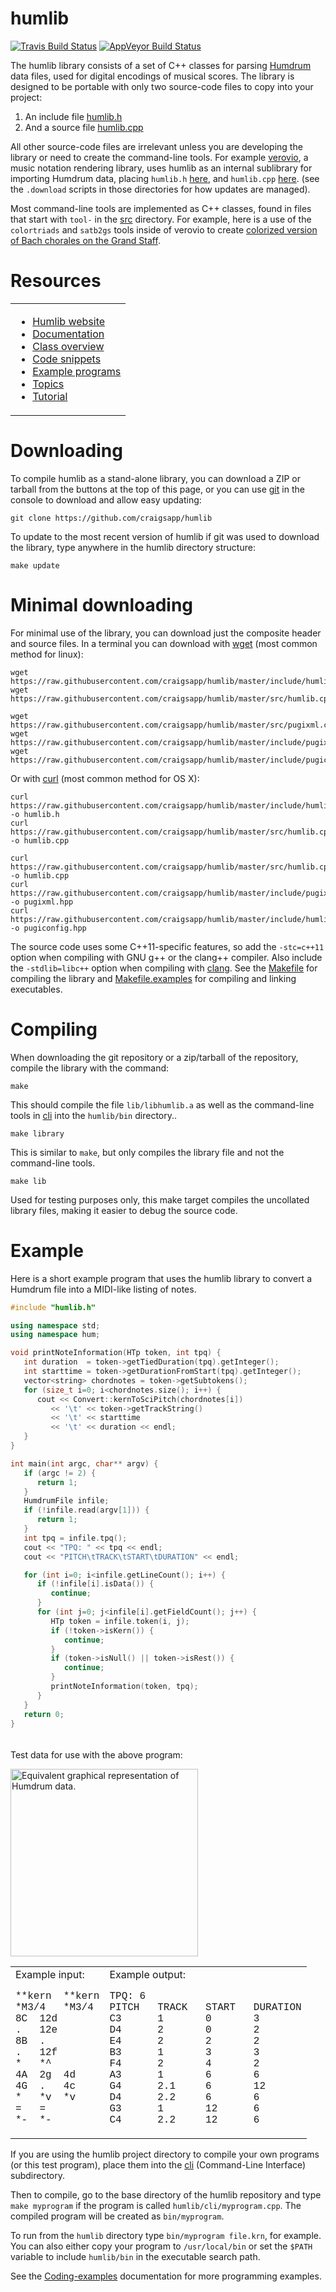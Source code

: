 humlib
==========

[![Travis Build Status](https://travis-ci.org/craigsapp/humlib.svg?branch=master)](https://travis-ci.org/craigsapp/humlib) [![AppVeyor Build Status](https://ci.appveyor.com/api/projects/status/e08c7i6tl17j3ip2?svg=true)](https://ci.appveyor.com/project/craigsapp/humlib)


The humlib library consists of a set of C++ classes for parsing
[Humdrum](http://www.humdrum.org) data files, used for digital encodings
of musical scores.  The library is designed to be portable with
only two source-code files to copy into your project:

1. An include file [humlib.h](https://github.com/craigsapp/humlib/blob/master/include/humlib.h)
2. And a source file [humlib.cpp](https://github.com/craigsapp/humlib/blob/master/src/humlib.cpp)

All other source-code files are irrelevant unless you are developing
the library or need to create the command-line tools.  For example
[verovio](https://github.com/rism-ch/verovio), a music notation
rendering library,  uses humlib as an internal sublibrary for
importing Humdrum data, placing `humlib.h`
[here](https://github.com/rism-ch/verovio/blob/master/include/hum), and
`humlib.cpp`
[here](https://github.com/rism-ch/verovio/blob/master/src/hum).
(see the `.download` scripts in those directories for how updates
are managed).

Most command-line tools are implemented as C++ classes, found in
files that start with `tool-` in the
[src](https://github.com/craigsapp/humlib/blob/master/src) directory. For
example, here is a use of the `colortriads` and `satb2gs` tools
inside of verovio to create [colorized version of Bach chorales on
the Grand
Staff](https://verovio.humdrum.org/?file=chorales&filter=colortriads%7csatb2gs).


Resources
=========
<center>
<table style="display:block; padding:0; margin:0;">
<tr><td>
<ul id="resources">
<li style="margin-top:0"> <a href=http://humlib.humdrum.org>Humlib website</a> </li>
<li> <a href=http://humlib.humdrum.org/doc>Documentation</a> </li>
<li> <a href=http://humlib.humdrum.org/doc/class>Class overview</a> </li>
<li> <a href=http://humlib.humdrum.org/doc/snippet>Code snippets</a> </li>
<li> <a href=http://humlib.humdrum.org/doc/example>Example programs</a> </li>
<li> <a href=http://humlib.humdrum.org/doc/topic>Topics</a> </li>
<li> <a href=http://humlib.humdrum.org/doc/tutorial>Tutorial</a> </li>
</ul>
</td></tr></table>
</center>


Downloading
===========

To compile humlib as a stand-alone library, you can download a ZIP or
tarball from the buttons at the top of this page, or you can use
[git](https://en.wikipedia.org/wiki/Git_(software)) in the console to
download and allow easy updating:

```console
git clone https://github.com/craigsapp/humlib
```

To update to the most recent version of humlib if git was used to
download the library, type anywhere in the humlib directory structure:

```console
make update
```

Minimal downloading
======================

For minimal use of the library, you can download just the composite
header and source files.  In a terminal you can download with
[wget](https://en.wikipedia.org/wiki/Wget) (most common method for
linux):

```console
wget https://raw.githubusercontent.com/craigsapp/humlib/master/include/humlib.h
wget https://raw.githubusercontent.com/craigsapp/humlib/master/src/humlib.cpp

wget https://raw.githubusercontent.com/craigsapp/humlib/master/src/pugixml.cpp
wget https://raw.githubusercontent.com/craigsapp/humlib/master/include/pugixml.hpp
wget https://raw.githubusercontent.com/craigsapp/humlib/master/include/pugiconfig.hpp
```

Or with [curl](https://en.wikipedia.org/wiki/CURL) (most common method for OS X):

```console
curl https://raw.githubusercontent.com/craigsapp/humlib/master/include/humlib.h -o humlib.h
curl https://raw.githubusercontent.com/craigsapp/humlib/master/src/humlib.cpp -o humlib.cpp

curl https://raw.githubusercontent.com/craigsapp/humlib/master/src/humlib.cpp -o humlib.cpp
curl https://raw.githubusercontent.com/craigsapp/humlib/master/include/pugixml.hpp -o pugixml.hpp
curl https://raw.githubusercontent.com/craigsapp/humlib/master/include/humlib.hpp -o pugiconfig.hpp
```

The source code uses some C++11-specific features, so add the
`-stc=c++11` option when compiling with GNU g++ or the clang++ compiler.
Also include the `-stdlib=libc++` option when compiling with [clang](https://en.wikipedia.org/wiki/Clang).  See the
[Makefile](https://github.com/craigsapp/humlib/blob/master/Makefile)
for compiling the library and
[Makefile.examples](https://github.com/craigsapp/humlib/blob/master/Makefile.examples)
for compiling and linking executables.


Compiling
==========

When downloading the git repository or a zip/tarball of the repository,
compile the library with the command:

```console
make
```

This should compile the file `lib/libhumlib.a` as well as the
command-line tools in
[cli](https://github.com/craigsapp/humlib/blob/master/cli) into the
`humlib/bin` directory..

```console
make library
```

This is similar to `make`, but only compiles the library file and
not the command-line tools.

```console
make lib
```

Used for testing purposes only, this make target compiles
the uncollated library files, making it easier to debug
the source code.



Example
=============

Here is a short example program that uses the humlib library to convert
a Humdrum file into a MIDI-like listing of notes.

```cpp
#include "humlib.h"

using namespace std;
using namespace hum;

void printNoteInformation(HTp token, int tpq) {
   int duration  = token->getTiedDuration(tpq).getInteger();
   int starttime = token->getDurationFromStart(tpq).getInteger();
   vector<string> chordnotes = token->getSubtokens();
   for (size_t i=0; i<chordnotes.size(); i++) {
      cout << Convert::kernToSciPitch(chordnotes[i])
         << '\t' << token->getTrackString()
         << '\t' << starttime
         << '\t' << duration << endl;
   }
}

int main(int argc, char** argv) {
   if (argc != 2) {
      return 1;
   }
   HumdrumFile infile;
   if (!infile.read(argv[1])) {
      return 1;
   }
   int tpq = infile.tpq();
   cout << "TPQ: " << tpq << endl;
   cout << "PITCH\tTRACK\tSTART\tDURATION" << endl;

   for (int i=0; i<infile.getLineCount(); i++) {
      if (!infile[i].isData()) {
         continue;
      }
      for (int j=0; j<infile[i].getFieldCount(); j++) {
         HTp token = infile.token(i, j);
         if (!token->isKern()) {
            continue;
         }
         if (token->isNull() || token->isRest()) {
            continue;
         }
         printNoteInformation(token, tpq);
      }
   }
   return 0;
}
```

<p style="padding-top: 20px;">
Test data for use with the above program:
</p>

<img style="width:300px" src="https://cdn.rawgit.com/humdrum-tools/humlib/gh-pages/images/hum2notelist.svg" title="Equivalent graphical representation of Humdrum data.">

<table style="width:100%">
<tr><td style="border:0">
Example input:<br>
<pre style="tab-stop: 12; font-family: Courier; text-align:left">
**kern	**kern
*M3/4	*M3/4
8C	12d
.	12e
8B	.
.	12f
*	*^
4A	2g	4d
4G	.	4c
*	*v	*v
=	=
*-	*-
</pre>
</td>
<td style="border:0">
Example output:<br>
<pre style="font-family: Courier; text-align:left">
TPQ: 6
PITCH   TRACK   START   DURATION
C3      1       0       3
D4      2       0       2
E4      2       2       2
B3      1       3       3
F4      2       4       2
A3      1       6       6
G4      2.1     6       12
D4      2.2     6       6
G3      1       12      6
C4      2.2     12      6
</pre>
</td></tr></table>

If you are using the humlib project directory to compile your own programs (or this test program), place them
into the [cli](https://github.com/craigsapp/humlib/blob/master/cli)
(Command-Line Interface) subdirectory. 

Then to compile, go to the base directory of the humlib repository
and type `make myprogram` if the program is called
`humlib/cli/myprogram.cpp`.  The compiled program will be created
as `bin/myprogram`.

To run from the `humlib` directory type `bin/myprogram file.krn`,
for example.  You can also either copy your program to `/usr/local/bin`
or set the `$PATH` variable to include `humlib/bin` in the executable
search path.

See the [Coding-examples](http://humlib.humdrum.org/doc/example) documentation for more programming examples.




